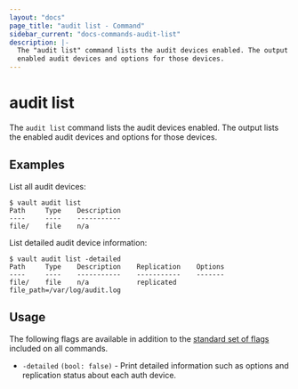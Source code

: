 ```yaml
---
layout: "docs"
page_title: "audit list - Command"
sidebar_current: "docs-commands-audit-list"
description: |-
  The "audit list" command lists the audit devices enabled. The output lists the
  enabled audit devices and options for those devices.
---
```


# audit list

The `audit list` command lists the audit devices enabled. The output lists the
enabled audit devices and options for those devices.

## Examples

List all audit devices:

```text
$ vault audit list
Path     Type    Description
----     ----    -----------
file/    file    n/a
```

List detailed audit device information:

```text
$ vault audit list -detailed
Path     Type    Description    Replication    Options
----     ----    -----------    -----------    -------
file/    file    n/a            replicated     file_path=/var/log/audit.log
```

## Usage

The following flags are available in addition to the [standard set of
flags](/docs/commands/index.html) included on all commands.

- `-detailed` `(bool: false)` - Print detailed information such as options and
  replication status about each auth device.
